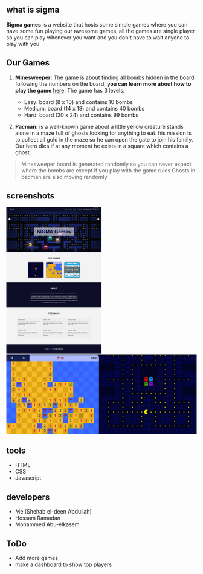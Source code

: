 ## what is sigma
**Sigma games** is a website that hosts some simple games
where you can have some fun playing our awesome games,
all the games are single player so you can play whenever you want and you don't have to wait anyone to play with you

## Our Games

 

 1. **Minesweeper:** 
The game is about finding all bombs hidden in the board following the numbers on the board, **you can learn more about how to play the game** [here](https://www.instructables.com/How-to-beat-Minesweeper/). The game has 3 levels:
	- Easy: board (8 x 10) and contains 10 bombs
	- Medium: board (14 x 18) and contains 40 bombs
	- Hard: board (20 x 24) and contains 99 bombs
		 
 2. **Pacman:** is a well-known game about a little yellow creature stands alone in a maze full of ghosts looking for anything to eat. his mission is to collect all gold in the maze so he can open the gate to join his family.  Our hero dies if at any moment he exists in a square which contains a ghost.

> Minesweeper board is generated randomly so you can never expect where the bombs are except if you play with the game rules
> Ghosts in pacman are also moving randomly 


## screenshots
<img src='images/home-screenshot.png' width='50%'/>
<img src='images/games.png'/>

## tools
 - HTML
 - CSS 
 - Javascript

## developers

 - Me (Shehab el-deen Abdullah)
 - Hossam Ramadan 
 - Mohammed Abu-elkasem
 
## ToDo
 - Add more games
 - make a dashboard to show top players

 

